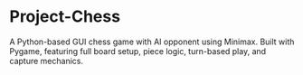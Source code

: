 # Project-Chess
A Python-based GUI chess game with AI opponent using Minimax. Built with Pygame, featuring full board setup, piece logic, turn-based play, and capture mechanics.

